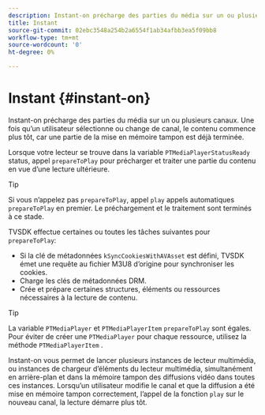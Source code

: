 ```yaml
---
description: Instant-on précharge des parties du média sur un ou plusieurs canaux. Une fois qu’un utilisateur sélectionne ou change de canal, le contenu commence plus tôt, car une partie de la mise en mémoire tampon est déjà terminée.
title: Instant
source-git-commit: 02ebc3548a254b2a6554f1ab34afbb3ea5f09bb8
workflow-type: tm+mt
source-wordcount: '0'
ht-degree: 0%

---
```


# Instant {#instant-on}

Instant-on précharge des parties du média sur un ou plusieurs canaux. Une fois qu’un utilisateur sélectionne ou change de canal, le contenu commence plus tôt, car une partie de la mise en mémoire tampon est déjà terminée.

Lorsque votre lecteur se trouve dans la variable `PTMediaPlayerStatusReady` status, appel `prepareToPlay` pour précharger et traiter une partie du contenu en vue d’une lecture ultérieure.

>[!TIP]
>
>Si vous n’appelez pas `prepareToPlay`, appel `play` appels automatiques `prepareToPlay` en premier. Le préchargement et le traitement sont terminés à ce stade.

TVSDK effectue certaines ou toutes les tâches suivantes pour `prepareToPlay`:

* Si la clé de métadonnées `kSyncCookiesWithAVAsset` est défini, TVSDK émet une requête au fichier M3U8 d’origine pour synchroniser les cookies.
* Charge les clés de métadonnées DRM.
* Crée et prépare certaines structures, éléments ou ressources nécessaires à la lecture de contenu.

>[!TIP]
>
>La variable `PTMediaPlayer` et `PTMediaPlayerItem` `prepareToPlay` sont égales. Pour éviter de créer une `PTMediaPlayer` pour chaque ressource, utilisez la méthode `PTMediaPlayerItem` .

Instant-on vous permet de lancer plusieurs instances de lecteur multimédia, ou instances de chargeur d’éléments du lecteur multimédia, simultanément en arrière-plan et dans la mémoire tampon des diffusions vidéo dans toutes ces instances. Lorsqu’un utilisateur modifie le canal et que la diffusion a été mise en mémoire tampon correctement, l’appel de la fonction `play` sur le nouveau canal, la lecture démarre plus tôt.
